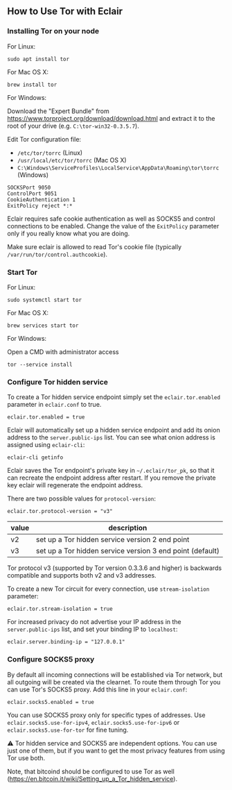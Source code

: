 ## How to Use Tor with Eclair

### Installing Tor on your node

For Linux:

```shell
sudo apt install tor
```

For Mac OS X:

```shell
brew install tor
```

For Windows:
  
Download the "Expert Bundle" from https://www.torproject.org/download/download.html and extract it to the root of your drive (e.g. `C:\tor-win32-0.3.5.7`).

Edit Tor configuration file:
 - `/etc/tor/torrc` (Linux)
 - `/usr/local/etc/tor/torrc` (Mac OS X)
 - `C:\Windows\ServiceProfiles\LocalService\AppData\Roaming\tor\torrc` (Windows)

```
SOCKSPort 9050
ControlPort 9051
CookieAuthentication 1
ExitPolicy reject *:*
```

Eclair requires safe cookie authentication as well as SOCKS5 and control connections to be enabled.
Change the value of the `ExitPolicy` parameter only if you really know what you are doing.

Make sure eclair is allowed to read Tor's cookie file (typically `/var/run/tor/control.authcookie`).

### Start Tor

For Linux:

```shell
sudo systemctl start tor
```

For Mac OS X:

```shell
brew services start tor
```

For Windows:

Open a CMD with administrator access

```shell
tor --service install
```

### Configure Tor hidden service

To create a Tor hidden service endpoint simply set the `eclair.tor.enabled` parameter in `eclair.conf` to true.
```
eclair.tor.enabled = true
```
Eclair will automatically set up a hidden service endpoint and add its onion address to the `server.public-ips` list.
You can see what onion address is assigned using `eclair-cli`:

```shell
eclair-cli getinfo
```
Eclair saves the Tor endpoint's private key in `~/.eclair/tor_pk`, so that it can recreate the endpoint address after 
restart. If you remove the private key eclair will regenerate the endpoint address.   

There are two possible values for `protocol-version`:

```
eclair.tor.protocol-version = "v3"
```

value   | description
--------|---------------------------------------------------------
 v2     | set up a Tor hidden service version 2 end point
 v3     | set up a Tor hidden service version 3 end point (default)
 
Tor protocol v3 (supported by Tor version 0.3.3.6 and higher) is backwards compatible and supports 
both v2 and v3 addresses. 

To create a new Tor circuit for every connection, use `stream-isolation` parameter:

```
eclair.tor.stream-isolation = true
```

For increased privacy do not advertise your IP address in the `server.public-ips` list, and set your binding IP to `localhost`:
```
eclair.server.binding-ip = "127.0.0.1"
```

### Configure SOCKS5 proxy

By default all incoming connections will be established via Tor network, but all outgoing will be created via the 
clearnet. To route them through Tor you can use Tor's SOCKS5 proxy. Add this line in your `eclair.conf`:
```
eclair.socks5.enabled = true
```
You can use SOCKS5 proxy only for specific types of addresses. Use `eclair.socks5.use-for-ipv4`, `eclair.socks5.use-for-ipv6`
or `eclair.socks5.use-for-tor` for fine tuning.

:warning: Tor hidden service and SOCKS5 are independent options. You can use just one of them, but if you want to get the most privacy 
features from using Tor use both.  

Note, that bitcoind should be configured to use Tor as well (https://en.bitcoin.it/wiki/Setting_up_a_Tor_hidden_service).
